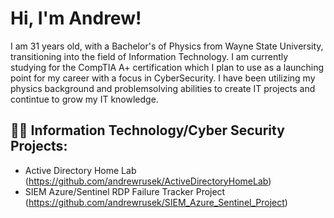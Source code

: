 <h1>Hi, I'm Andrew! </h1>

I am 31 years old, with a Bachelor's of Physics from Wayne State University, transitioning into the field of Information Technology.  I am currently studying for the CompTIA A+ certification which I plan to use as a launching point for my career with a focus in CyberSecurity. I have been utilizing my physics background and problemsolving abilities to create IT projects and contintue to grow my IT knowledge.


<h2>👨‍💻 Information Technology/Cyber Security Projects:</h2>


  - Active Directory Home Lab (https://github.com/andrewrusek/ActiveDirectoryHomeLab)
  - SIEM Azure/Sentinel RDP Failure Tracker Project (https://github.com/andrewrusek/SIEM_Azure_Sentinel_Project)




<!--
- 🔭 I’m currently working on ...
- 🌱 I’m currently learning ...
- 👯 I’m looking to collaborate on ...
- 🤔 I’m looking for help with ...
- 💬 Ask me about ...
- 📫 How to reach me: ...
- 😄 Pronouns: ...
- ⚡ Fun fact: ...
-->
